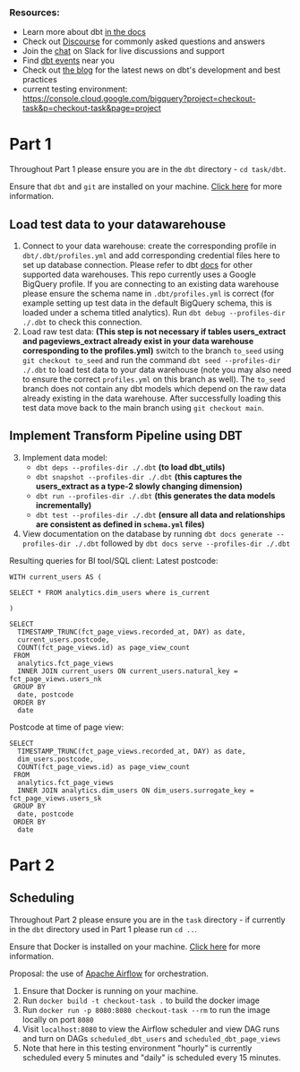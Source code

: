 ### Resources:

- Learn more about dbt [in the docs](https://docs.getdbt.com/docs/introduction)
- Check out [Discourse](https://discourse.getdbt.com/) for commonly asked questions and answers
- Join the [chat](http://slack.getdbt.com/) on Slack for live discussions and support
- Find [dbt events](https://events.getdbt.com) near you
- Check out [the blog](https://blog.getdbt.com/) for the latest news on dbt's development and best practices
- current testing environment: https://console.cloud.google.com/bigquery?project=checkout-task&p=checkout-task&page=project

# Part 1

Throughout Part 1 please ensure you are in the `dbt` directory - `cd task/dbt`.

Ensure that `dbt` and `git` are installed on your machine. [Click here](https://docs.getdbt.com/docs/introduction) for more information.

## Load test data to your datawarehouse

1. Connect to your data warehouse: create the corresponding profile in `dbt/.dbt/profiles.yml` and add corresponding credential files here to set up database connection. Please refer to dbt [docs](https://docs.getdbt.com/reference/profiles.yml) for other supported data warehouses. This repo currently uses a Google BigQuery profile. If you are connecting to an existing data warehouse please ensure the schema name in `.dbt/profiles.yml` is correct (for example setting up test data in the default BigQuery schema, this is loaded under a schema titled analytics). Run `dbt debug --profiles-dir ./.dbt` to check this connection.
2. Load raw test data: **(This step is not necessary if tables users_extract and pageviews_extract already exist in your data warehouse corresponding to the profiles.yml)** switch to the branch `to_seed` using `git checkout to_seed` and run the command `dbt seed --profiles-dir ./.dbt` to load test data to your data warehouse (note you may also need to ensure the correct `profiles.yml` on this branch as well). The `to_seed` branch does not contain any dbt models which depend on the raw data already existing in the data warehouse. After successfully loading this test data move back to the main branch using `git checkout main`.

## Implement Transform Pipeline using DBT

3. Implement data model:
   - `dbt deps --profiles-dir ./.dbt` **(to load dbt_utils)**
   - `dbt snapshot --profiles-dir ./.dbt` **(this captures the users_extract as a type-2 slowly changing dimension)**
   - `dbt run --profiles-dir ./.dbt` **(this generates the data models incrementally)**
   - `dbt test --profiles-dir ./.dbt` **(ensure all data and relationships are consistent as defined in `schema.yml` files)**
4. View documentation on the database by running `dbt docs generate --profiles-dir ./.dbt` followed by `dbt docs serve --profiles-dir ./.dbt`

Resulting queries for BI tool/SQL client:
Latest postcode:

```
WITH current_users AS (

SELECT * FROM analytics.dim_users where is_current

)

SELECT
  TIMESTAMP_TRUNC(fct_page_views.recorded_at, DAY) as date,
  current_users.postcode,
  COUNT(fct_page_views.id) as page_view_count
 FROM
  analytics.fct_page_views
  INNER JOIN current_users ON current_users.natural_key = fct_page_views.users_nk
 GROUP BY
  date, postcode
 ORDER BY
  date
```

Postcode at time of page view:

```
SELECT
  TIMESTAMP_TRUNC(fct_page_views.recorded_at, DAY) as date,
  dim_users.postcode,
  COUNT(fct_page_views.id) as page_view_count
 FROM
  analytics.fct_page_views
  INNER JOIN analytics.dim_users ON dim_users.surrogate_key = fct_page_views.users_sk
 GROUP BY
  date, postcode
 ORDER BY
  date
```

# Part 2

## Scheduling

Throughout Part 2 please ensure you are in the `task` directory - if currently in the `dbt` directory used in Part 1 please run `cd ..`.

Ensure that Docker is installed on your machine. [Click here](https://www.docker.com/) for more information.

Proposal: the use of [Apache Airflow](https://airflow.apache.org/) for orchestration.

1. Ensure that Docker is running on your machine.
2. Run `docker build -t checkout-task .` to build the docker image
3. Run `docker run -p 8080:8080 checkout-task --rm` to run the image locally on port `8080`
4. Visit `localhost:8080` to view the Airflow scheduler and view DAG runs and turn on DAGs `scheduled_dbt_users` and `scheduled_dbt_page_views`
5. Note that here in this testing environment "hourly" is currently scheduled every 5 minutes and "daily" is scheduled every 15 minutes.
